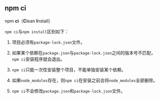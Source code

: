 ## npm ci

npm **ci**（**C**lean **I**nstall）

`npm ci`与`npm install`区别如下：

1. 项目必须有`package-lock.json`文件。

2. 如果某个依赖在`package.json`与`package-lock.json`之间的版本号不匹配，`npm ci`安装程序就会退出。

3. `npm ci`只能一次性安装整个项目，不能单独安装某个依赖。

4. 如果`node_modules`存在，则`npm ci`在安装之前会将`node_modules`全部删除。

5. `npm ci`不会修改`package.json`和`package-lock.json`文件。
